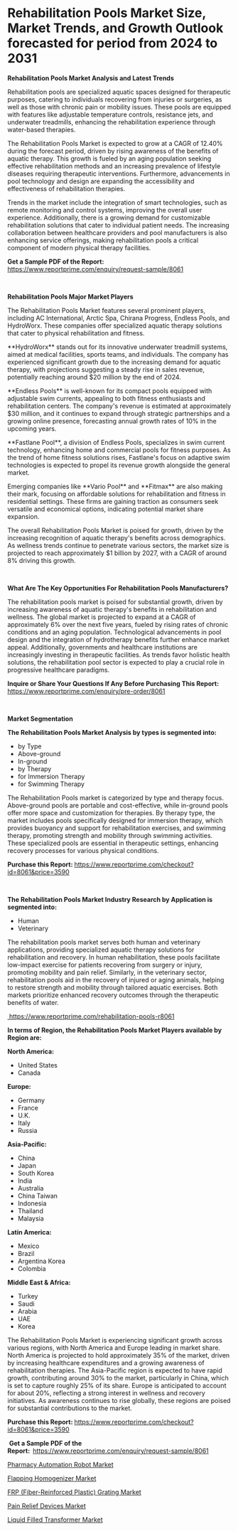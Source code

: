 <p><h1>Rehabilitation Pools Market Size, Market Trends, and Growth Outlook forecasted for period from 2024 to 2031</h1></p><p><strong>Rehabilitation Pools Market Analysis and Latest Trends</strong></p>
<p><p>Rehabilitation pools are specialized aquatic spaces designed for therapeutic purposes, catering to individuals recovering from injuries or surgeries, as well as those with chronic pain or mobility issues. These pools are equipped with features like adjustable temperature controls, resistance jets, and underwater treadmills, enhancing the rehabilitation experience through water-based therapies.</p><p>The Rehabilitation Pools Market is expected to grow at a CAGR of 12.40% during the forecast period, driven by rising awareness of the benefits of aquatic therapy. This growth is fueled by an aging population seeking effective rehabilitation methods and an increasing prevalence of lifestyle diseases requiring therapeutic interventions. Furthermore, advancements in pool technology and design are expanding the accessibility and effectiveness of rehabilitation therapies.</p><p>Trends in the market include the integration of smart technologies, such as remote monitoring and control systems, improving the overall user experience. Additionally, there is a growing demand for customizable rehabilitation solutions that cater to individual patient needs. The increasing collaboration between healthcare providers and pool manufacturers is also enhancing service offerings, making rehabilitation pools a critical component of modern physical therapy facilities.</p></p>
<p><strong>Get a Sample PDF of the Report:&nbsp;</strong> <a href="https://www.reportprime.com/enquiry/request-sample/8061">https://www.reportprime.com/enquiry/request-sample/8061</a></p>
<p>&nbsp;</p>
<p><strong>Rehabilitation Pools Major Market Players</strong></p>
<p><p>The Rehabilitation Pools Market features several prominent players, including AC International, Arctic Spa, Chirana Progress, Endless Pools, and HydroWorx. These companies offer specialized aquatic therapy solutions that cater to physical rehabilitation and fitness.</p><p>**HydroWorx** stands out for its innovative underwater treadmill systems, aimed at medical facilities, sports teams, and individuals. The company has experienced significant growth due to the increasing demand for aquatic therapy, with projections suggesting a steady rise in sales revenue, potentially reaching around $20 million by the end of 2024.</p><p>**Endless Pools** is well-known for its compact pools equipped with adjustable swim currents, appealing to both fitness enthusiasts and rehabilitation centers. The company's revenue is estimated at approximately $30 million, and it continues to expand through strategic partnerships and a growing online presence, forecasting annual growth rates of 10% in the upcoming years.</p><p>**Fastlane Pool**, a division of Endless Pools, specializes in swim current technology, enhancing home and commercial pools for fitness purposes. As the trend of home fitness solutions rises, Fastlane's focus on adaptive swim technologies is expected to propel its revenue growth alongside the general market.</p><p>Emerging companies like **Vario Pool** and **Fitmax** are also making their mark, focusing on affordable solutions for rehabilitation and fitness in residential settings. These firms are gaining traction as consumers seek versatile and economical options, indicating potential market share expansion.</p><p>The overall Rehabilitation Pools Market is poised for growth, driven by the increasing recognition of aquatic therapy's benefits across demographics. As wellness trends continue to penetrate various sectors, the market size is projected to reach approximately $1 billion by 2027, with a CAGR of around 8% driving this growth.</p></p>
<p>&nbsp;</p>
<p><strong>What Are The Key Opportunities For Rehabilitation Pools Manufacturers?</strong></p>
<p><p>The rehabilitation pools market is poised for substantial growth, driven by increasing awareness of aquatic therapy's benefits in rehabilitation and wellness. The global market is projected to expand at a CAGR of approximately 6% over the next five years, fueled by rising rates of chronic conditions and an aging population. Technological advancements in pool design and the integration of hydrotherapy benefits further enhance market appeal. Additionally, governments and healthcare institutions are increasingly investing in therapeutic facilities. As trends favor holistic health solutions, the rehabilitation pool sector is expected to play a crucial role in progressive healthcare paradigms.</p></p>
<p><strong>Inquire or Share Your Questions If Any Before Purchasing This Report:</strong> <a href="https://www.reportprime.com/enquiry/pre-order/8061">https://www.reportprime.com/enquiry/pre-order/8061</a></p>
<p>&nbsp;</p>
<p><strong>Market Segmentation</strong></p>
<p><strong>The Rehabilitation Pools Market Analysis by types is segmented into:</strong></p>
<p><ul><li>by Type</li><li>Above-ground</li><li>In-ground</li><li>by Therapy</li><li>for Immersion Therapy</li><li>for Swimming Therapy</li></ul></p>
<p><p>The Rehabilitation Pools market is categorized by type and therapy focus. Above-ground pools are portable and cost-effective, while in-ground pools offer more space and customization for therapies. By therapy type, the market includes pools specifically designed for immersion therapy, which provides buoyancy and support for rehabilitation exercises, and swimming therapy, promoting strength and mobility through swimming activities. These specialized pools are essential in therapeutic settings, enhancing recovery processes for various physical conditions.</p></p>
<p><strong>Purchase this Report:&nbsp;</strong><a href="https://www.reportprime.com/checkout?id=8061&price=3590">https://www.reportprime.com/checkout?id=8061&price=3590</a></p>
<p>&nbsp;</p>
<p><strong>The Rehabilitation Pools Market Industry Research by Application is segmented into:</strong></p>
<p><ul><li>Human</li><li>Veterinary</li></ul></p>
<p><p>The rehabilitation pools market serves both human and veterinary applications, providing specialized aquatic therapy solutions for rehabilitation and recovery. In human rehabilitation, these pools facilitate low-impact exercise for patients recovering from surgery or injury, promoting mobility and pain relief. Similarly, in the veterinary sector, rehabilitation pools aid in the recovery of injured or aging animals, helping to restore strength and mobility through tailored aquatic exercises. Both markets prioritize enhanced recovery outcomes through the therapeutic benefits of water.</p></p>
<p><a href="https://www.reportprime.com/rehabilitation-pools-r8061">&nbsp;https://www.reportprime.com/rehabilitation-pools-r8061</a></p>
<p><strong>In terms of Region, the Rehabilitation Pools Market Players available by Region are:</strong></p>
<p>
    <p> <strong> North America: </strong>
        <ul>
            <li>United States</li>
            <li>Canada</li>
        </ul>
        </p> 
    <p> <strong> Europe: </strong>
        <ul>
            <li>Germany</li>
            <li>France</li>
            <li>U.K.</li>
            <li>Italy</li>
            <li>Russia</li>
        </ul>
        </p> 
    <p> <strong> Asia-Pacific: </strong>
        <ul>
            <li>China</li>
            <li>Japan</li>
            <li>South Korea</li>
            <li>India</li>
            <li>Australia</li>
            <li>China Taiwan</li>
            <li>Indonesia</li>
            <li>Thailand</li>
            <li>Malaysia</li>
        </ul>
        </p> 
    <p> <strong> Latin America: </strong>
        <ul>
            <li>Mexico</li>
            <li>Brazil</li>
            <li>Argentina Korea</li>
            <li>Colombia</li>
        </ul>
        </p> 
    <p> <strong> Middle East & Africa: </strong>
        <ul>
            <li>Turkey</li>
            <li>Saudi</li>
            <li>Arabia</li>
            <li>UAE</li>
            <li>Korea</li>
        </ul>
    </p>
    </p>
<p><p>The Rehabilitation Pools Market is experiencing significant growth across various regions, with North America and Europe leading in market share. North America is projected to hold approximately 35% of the market, driven by increasing healthcare expenditures and a growing awareness of rehabilitation therapies. The Asia-Pacific region is expected to have rapid growth, contributing around 30% to the market, particularly in China, which is set to capture roughly 25% of its share. Europe is anticipated to account for about 20%, reflecting a strong interest in wellness and recovery initiatives. As awareness continues to rise globally, these regions are poised for substantial contributions to the market.</p></p>
<p><strong>Purchase this Report: </strong><a href="https://www.reportprime.com/checkout?id=8061&price=3590">https://www.reportprime.com/checkout?id=8061&price=3590</a></p>
<p>&nbsp;<strong>Get a Sample PDF of the Report:&nbsp;&nbsp;</strong><a href="https://www.reportprime.com/enquiry/request-sample/8061">https://www.reportprime.com/enquiry/request-sample/8061</a></p>
<p><strong></strong></p>
<p><p><a href="https://www.linkedin.com/pulse/market-forecast-global-pharmacy-automation-robot-trends-impact-e1c3c?trackingId=a4wnNdxoR76NkcZHzaczhQ%3D%3D">Pharmacy Automation Robot Market</a></p><p><a href="https://issuu.com/reportprime-2/docs/flapping-homogenizer-market-size-20_f39a79daab6dbb">Flapping Homogenizer Market</a></p><p><a href="https://medium.com/@haangelat16/frp-fiber-reinforced-plastic-grating-market-investigation-industry-evolution-and-forecast-till-6e97167feb96">FRP (Fiber-Reinforced Plastic) Grating Market</a></p><p><a href="https://github.com/provorikovar/Market-Research-Report-List-6/blob/main/pain-relief-devices-market.md">Pain Relief Devices Market</a></p><p><a href="https://issuu.com/reportprime-2/docs/liquid-filled-transformer-market-si_ea494773ad8c66">Liquid Filled Transformer Market</a></p></p>